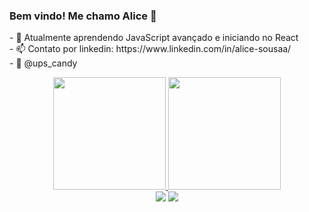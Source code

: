 ### Bem vindo! Me chamo Alice 👋

 <div>
  </p  text-align="center">
 - 🌱 Atualmente aprendendo JavaScript avançado e iniciando no React <br>
 - 📫 Contato por linkedin: https://www.linkedin.com/in/alice-sousaa/ <br>
 - 🔭 @ups_candy
</p> 
<div>


<div align="center">
  <a href="https://github.com/Alicesinha">
   <img height="180em" src="https://github-readme-stats.vercel.app/api?username=Alicesinha&show_icons=true&theme=dracula&include_all_commits=true&count_private=true"/>
  <img height="180em" src="https://github-readme-stats.vercel.app/api/top-langs/?username=Alicesinha&layout=compact&langs_count=7&theme=dark"/>
  </div>
 <div align="center" >
   <a href = "mailto:alicesinhasousa7@gmail.com"><img src="https://img.shields.io/badge/-Gmail-%23333?style=for-the-badge&logo=gmail&logoColor=white" target="_blank"></a>
  <a href="https://www.linkedin.com/in/alice-sousaa/" target="_blank"><img src="https://img.shields.io/badge/-LinkedIn-%230077B5?style=for-the-badge&logo=linkedin&logoColor=white" target="_blank"></a> 
  </div>

  
  
